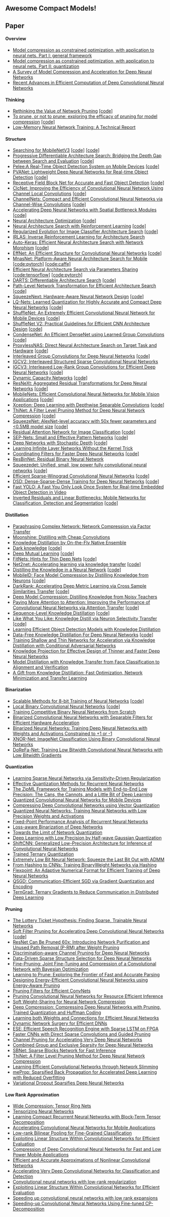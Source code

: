 Awesome Compact Models!
---
## Paper
#### Overview
- [Model compression as constrained optimization, with application to neural nets. Part I: general framework](https://arxiv.org/abs/1707.01209)
- [Model compression as constrained optimization, with application to neural nets. Part II: quantization](https://arxiv.org/abs/1707.04319)
- [A Survey of Model Compression and Acceleration for Deep Neural Networks](https://arxiv.org/pdf/1710.09282.pdf)
- [Recent Advances in Efficient Computation of Deep Convolutional Neural Networks](https://arxiv.org/pdf/1802.00939.pdf)

#### Thinking
- [Rethinking the Value of Network Pruning](https://arxiv.org/abs/1810.05270)  [[code]](https://github.com/Eric-mingjie/rethinking-network-pruning)
- [To prune, or not to prune: exploring the efficacy of pruning for model compression](https://arxiv.org/abs/1710.01878)  [[code]](https://github.com/tensorflow/tensorflow/tree/master/tensorflow/contrib/model_pruning)
- [Low-Memory Neural Network Training: A Technical Report](https://arxiv.org/abs/1904.10631)

#### Structure
- [Searching for MobileNetV3](https://arxiv.org/pdf/1905.02244.pdf)  [[code]](https://github.com/leaderj1001/MobileNetV3-Pytorch)  [[code]](https://github.com/Randl/MobileNetV3-pytorch)
- [Progressive Differentiable Architecture Search: Bridging the Depth Gap between Search and Evaluation](https://arxiv.org/abs/1904.12760)  [[code]](https://github.com/chenxin061/pdarts)
- [Pelee:A Real-Time Object Detection System on Mobile Devices](https://arxiv.org/abs/1804.06882)  [[code]](https://github.com/Robert-JunWang/Pelee)
- [PVANet: Lightweight Deep Neural Networks for Real-time Object Detection](https://arxiv.org/abs/1611.08588)  [[code]](https://github.com/sanghoon/pva-faster-rcnn)
- [Receptive Field Block Net for Accurate and Fast Object Detection](https://arxiv.org/abs/1711.07767)  [[code]](https://github.com/ruinmessi/RFBNet)
- [ClcNet: Improving the Efficiency of Convolutional Neural Network Using Channel Local Convolutions](https://arxiv.org/abs/1712.06145)  [[code]](https://github.com/dqzhang17/clcnet.torch)
- [ChannelNets: Compact and Efficient Convolutional Neural Networks via Channel-Wise Convolutions](https://arxiv.org/abs/1809.01330v1)  [[code]](https://github.com/HongyangGao/ChannelNets)
- [Accelerating Deep Neural Networks with Spatial Bottleneck Modules](https://arxiv.org/pdf/1809.02601.pdf)  [[code]](https://github.com/mpatacchiola/spatial-bottleneck)
- [Neural Architecture Optimization](https://arxiv.org/abs/1808.07233)  [[code]](https://github.com/renqianluo/NAO)
- [Neural Architecture Search with Reinforcement Learning](https://arxiv.org/abs/1611.01578)  [[code]](https://github.com/titu1994/neural-architecture-search)
- [Regularized Evolution for Image Classifier Architecture Search](https://arxiv.org/abs/1802.01548)  [[code]](https://github.com/tensorflow/tpu/tree/master/models/official/amoeba_net)
- [IRLAS: Inverse Reinforcement Learning for Architecture Search](https://arxiv.org/abs/1812.05285)
- [Auto-Keras: Efficient Neural Architecture Search with Network Morphism](https://arxiv.org/abs/1806.10282?context=cs.LG)  [[code]](https://autokeras.com/)
- [EffNet: An Efficient Structure for Convolutional Neural Networks](https://arxiv.org/abs/1801.06434)  [[code]](https://github.com/arthurdouillard/keras-effnet)
- [MnasNet: Platform-Aware Neural Architecture Search for Mobile](https://arxiv.org/abs/1807.11626?context=cs.LG)  [[code:pytorch]](https://github.com/AnjieZheng/MnasNet-PyTorch)  [[code:caffe]](https://github.com/LiJianfei06/MnasNet-caffe)
- [Efficient Neural Architecture Search via Parameters Sharing](https://arxiv.org/abs/1802.03268v1)  [[code:tensorflow]](https://github.com/melodyguan/enas)  [[code:pytorch]](https://github.com/carpedm20/ENAS-pytorch)
- [DARTS: Differentiable Architecture Search](https://arxiv.org/abs/1806.09055)  [[code]](https://github.com/quark0/darts)
- [Path-Level Network Transformation for Efficient Architecture Search](https://arxiv.org/abs/1806.02639)  [[code]](https://github.com/han-cai/PathLevel-EAS)
- [SqueezeNext: Hardware-Aware Neural Network Design](https://arxiv.org/abs/1803.10615)  [[code]](https://github.com/amirgholami/SqueezeNext)
- [LQ-Nets: Learned Quantization for Highly Accurate and Compact Deep Neural Networks](https://arxiv.org/abs/1807.10029v1)  [[code]](https://github.com/Microsoft/LQ-Nets)
- [ShuffleNet: An Extremely Efficient Convolutional Neural Network for Mobile Devices](https://arxiv.org/abs/1707.01083)  [[code]](https://github.com/farmingyard/ShuffleNet)
- [ShuffleNet V2: Practical Guidelines for Efficient CNN Architecture Design](https://arxiv.org/abs/1807.11164v1)  [[code]](https://github.com/miaow1988/ShuffleNet_V2_pytorch_caffe)
- [CondenseNet: An Efficient DenseNet using Learned Group Convolutions](https://arxiv.org/abs/1711.09224)  [[code]](https://github.com/ShichenLiu/CondenseNet)
- [ProxylessNAS: Direct Neural Architecture Search on Target Task and Hardware](https://arxiv.org/abs/1812.00332v1)  [[code]](https://github.com/MIT-HAN-LAB/ProxylessNAS)
- [Interleaved Group Convolutions for Deep Neural Networks](http://arxiv.org/pdf/1707.02725.pdf)  [[code]](https://github.com/luuuyi/IGCV_V1.PyTorch)
- [IGCV2: Interleaved Structured Sparse Convolutional Neural Networks](http://arxiv.org/abs/1804.06202)
- [IGCV3: Interleaved Low-Rank Group Convolutions for Efficient Deep Neural Networks](https://arxiv.org/pdf/1806.00178.pdf)    [[code]](https://github.com/homles11/IGCV3)
- [Dynamic Capacity Networks](https://arxiv.org/pdf/1511.07838.pdf)  [[code]](https://github.com/beopst/dcn.tf)
- [ResNeXt: Aggregated Residual Transformations for Deep Neural Networks](https://arxiv.org/pdf/1611.05431.pdf)  [[code]](https://github.com/facebookresearch/ResNeXt)
- [MobileNets: Efficient Convolutional Neural Networks for Mobile Vision Applications](https://arxiv.org/pdf/1704.04861.pdf)  [[code]](https://github.com/Zehaos/MobileNet)
- [Xception: Deep Learning with Depthwise Separable Convolutions](https://arxiv.org/pdf/1610.02357.pdf)  [[code]](https://github.com/kwotsin/TensorFlow-Xception)
- [ThiNet: A Filter Level Pruning Method for Deep Neural Network Compression](https://arxiv.org/abs/1707.06342)  [[code]](https://github.com/Roll920/ThiNet)
- [SqueezeNet: AlexNet-level accuracy with 50x fewer parameters and <0.5MB model size](https://arxiv.org/abs/1602.07360)  [[code]](https://github.com/DeepScale/SqueezeNet)
- [Residual Attention Network for Image Classification](https://arxiv.org/pdf/1704.06904.pdf)  [[code]](https://github.com/fwang91/residual-attention-network)
- [SEP-Nets: Small and Effective Pattern Networks](https://arxiv.org/pdf/1706.03912.pdf)  [[code]](https://github.com/zli79/SEP-Nets)
- [Deep Networks with Stochastic Depth](https://arxiv.org/pdf/1603.09382.pdf)  [[code]](https://github.com/yueatsprograms/Stochastic_Depth)
- [Learning Infinite Layer Networks Without the Kernel Trick](https://arxiv.org/pdf/1606.05316v2.pdf)
- [Coordinating Filters for Faster Deep Neural Networks](https://arxiv.org/pdf/1703.09746v3.pdf)  [[code]](https://github.com/wenwei202/caffe)
- [ResBinNet: Residual Binary Neural Network](https://arxiv.org/abs/1711.01243)
- [Squeezedet: Uniﬁed, small, low power fully convolutional neural networks](https://arxiv.org/pdf/1612.01051)  [[code]](https://github.com/BichenWuUCB/squeezeDet)
- [Efficient Sparse-Winograd Convolutional Neural Networks](https://openreview.net/pdf?id=r1rqJyHKg)  [[code]](https://github.com/xingyul/sparse-winograd-cnn)
- [DSD: Dense-Sparse-Dense Training for Deep Neural Networks](https://openreview.net/pdf?id=HyoST_9xl)  [[code]](https://songhan.github.io/DSD/)
- [Fast YOLO: A Fast You Only Look Once System for Real-time Embedded Object Detection in Video](https://arxiv.org/abs/1709.05943)
- [Inverted Residuals and Linear Bottlenecks: Mobile Networks for Classification, Detection and Segmentation](https://arxiv.org/pdf/1801.04381.pdf)  [[code]](https://github.com/shicai/MobileNet-Caffe)

#### Distillation
- [Paraphrasing Complex Network: Network Compression via Factor Transfer](https://arxiv.org/abs/1802.04977)
- [Moonshine: Distilling with Cheap Convolutions](https://arxiv.org/abs/1711.02613)
- [Knowledge Distillation by On-the-Fly Native Ensemble](https://arxiv.org/abs/1806.04606)
- [Dark knowledge](http://www.ttic.edu/dl/dark14.pdf)  [[code]](https://github.com/xukai92/darksight)
- [Deep Mutual Learning](https://arxiv.org/pdf/1706.00384.pdf)  [[code]](https://github.com/YingZhangDUT/Deep-Mutual-Learning)
- [FitNets: Hints for Thin Deep Nets](https://arxiv.org/pdf/1412.6550.pdf)  [[code]](https://github.com/adri-romsor/FitNets)
- [Net2net: Accelerating learning via knowledge transfer](https://arxiv.org/abs/1511.05641)  [[code]](https://github.com/soumith/net2net.torch)
- [Distilling the Knowledge in a Neural Network](https://arxiv.org/abs/1503.02531)  [[code]](https://github.com/a7b23/Distilling-the-knowledge-in-neural-network)
- [MobileID: Face Model Compression by Distilling Knowledge from Neurons](https://www.aaai.org/ocs/index.php/AAAI/AAAI16/paper/view/11977)  [[code]](https://github.com/liuziwei7/mobile-id)
- [DarkRank: Accelerating Deep Metric Learning via Cross Sample Similarities Transfer](https://arxiv.org/pdf/1707.01220.pdf)  [[code]](https://github.com/TuSimple/DarkRank)
- [Deep Model Compression: Distilling Knowledge from Noisy Teachers](https://arxiv.org/pdf/1610.09650.pdf)
- [Paying More Attention to Attention: Improving the Performance of Convolutional Neural Networks via Attention Transfer](https://arxiv.org/pdf/1612.03928.pdf)  [[code]](https://github.com/szagoruyko/attention-transfer)
- [Sequence-Level Knowledge Distillation](https://arxiv.org/pdf/1606.07947.pdf)  [[code]](https://github.com/harvardnlp/seq2seq-attn)
- [Like What You Like: Knowledge Distill via Neuron Selectivity Transfer](https://arxiv.org/pdf/1707.01219.pdf)  [[code]](https://github.com/TuSimple/neuron-selectivity-transfer)
- [Learning Efficient Object Detection Models with Knowledge Distillation](http://papers.nips.cc/paper/6676-learning-efficient-object-detection-models-with-knowledge-distillation.pdf)
- [Data-Free Knowledge Distillation For Deep Neural Networks](https://arxiv.org/pdf/1710.07535.pdf)  [[code]](https://github.com/iRapha/replayed_distillation)
- [Training Shallow and Thin Networks for Acceleration via Knowledge Distillation with Conditional Adversarial Networks](https://arxiv.org/pdf/1709.00513.pdf)
- [Knowledge Projection for Effective Design of Thinner and Faster Deep Neural Networks](https://arxiv.org/pdf/1710.09505.pdf)
- [Model Distillation with Knowledge Transfer from Face Classification to Alignment and Verification](https://arxiv.org/pdf/1709.02929.pdf)
- [A Gift from Knowledge Distillation: Fast Optimization, Network Minimization and Transfer Learning](https://ieeexplore.ieee.org/stamp/stamp.jsp?tp=&arnumber=8100237)

#### Binarization
- [Scalable Methods for 8-bit Training of Neural Networks](https://arxiv.org/abs/1805.11046)  [[code]](https://github.com/eladhoffer/quantized.pytorch)
- [Local Binary Convolutional Neural Networks](https://arxiv.org/pdf/1608.06049.pdf)  [[code]](https://github.com/juefeix/lbcnn.torch)
- [Training Competitive Binary Neural Networks from Scratch](https://arxiv.org/pdf/1812.01965.pdf)
- [Binarized Convolutional Neural Networks with Separable Filters for Efficient Hardware Acceleration](https://arxiv.org/pdf/1707.04693.pdf)
- [Binarized Neural Networks: Training Deep Neural Networks with Weights and Activations Constrained to +1 or -1](https://arxiv.org/pdf/1602.02830.pdf)
- [XNOR-Net: ImageNet Classification Using Binary Convolutional Neural Networks](https://arxiv.org/pdf/1603.05279.pdf)
- [DoReFa-Net: Training Low Bitwidth Convolutional Neural Networks with Low Bitwidth Gradients](https://arxiv.org/pdf/1606.06160.pdf)

#### Quantization
- [Learning Sparse Neural Networks via Sensitivity-Driven Regularization](https://arxiv.org/abs/1810.11764)
- [Effective Quantization Methods for Recurrent Neural Networks](https://arxiv.org/pdf/1611.10176.pdf)
- [The ZipML Framework for Training Models with End-to-End Low Precision: The Cans, the Cannots, and a Little Bit of Deep Learning](https://arxiv.org/pdf/1611.05402.pdf)
- [Quantized Convolutional Neural Networks for Mobile Devices](https://arxiv.org/pdf/1512.06473.pdf)
- [Compressing Deep Convolutional Networks using Vector Quantization](https://arxiv.org/pdf/1412.6115.pdf)
- [Quantized Neural Networks: Training Neural Networks with Low Precision Weights and Activations](https://arxiv.org/pdf/1609.07061.pdf)
- [Fixed-Point Performance Analysis of Recurrent Neural Networks](https://arxiv.org/abs/1512.01322)
- [Loss-aware Binarization of Deep Networks](https://arxiv.org/pdf/1611.01600.pdf)
- [Towards the Limit of Network Quantization](https://arxiv.org/pdf/1612.01543.pdf)
- [Deep Learning with Low Precision by Half-wave Gaussian Quantization](https://arxiv.org/pdf/1702.00953.pdf)
- [ShiftCNN: Generalized Low-Precision Architecture for Inference of Convolutional Neural Networks](https://arxiv.org/pdf/1706.02393.pdf)
- [Trained Ternary Quantization](https://arxiv.org/pdf/1612.01064.pdf)
- [Extremely Low Bit Neural Network: Squeeze the Last Bit Out with ADMM](https://arxiv.org/abs/1707.09870)
- [From Hashing to CNNs: Training BinaryWeight Networks via Hashing](https://arxiv.org/abs/1802.02733?context=cs)
- [Flexpoint: An Adaptive Numerical Format for Efficient Training of Deep Neural Networks](https://arxiv.org/abs/1711.02213)
- [QSGD: Communication-Efficient SGD via Gradient Quantization and Encoding](https://arxiv.org/abs/1610.02132v4)
- [TernGrad: Ternary Gradients to Reduce Communication in Distributed Deep Learning](https://arxiv.org/abs/1705.07878)

#### Pruning
- [The Lottery Ticket Hypothesis: Finding Sparse, Trainable Neural Networks](https://arxiv.org/abs/1803.03635)
- [Soft Filter Pruning for Accelerating Deep Convolutional Neural Networks](https://arxiv.org/abs/1808.06866)  [[code]](https://github.com/he-y/soft-filter-pruning)
- [ResNet Can Be Pruned 60x: Introducing Network Purification and Unused Path Removal (P-RM) after Weight Pruning](https://arxiv.org/abs/1905.00136)
- [Discrimination-aware Channel Pruning for Deep Neural Networks](https://arxiv.org/abs/1810.11809)
- [Data-Driven Sparse Structure Selection for Deep Neural Networks](https://arxiv.org/pdf/1707.01213.pdf)
- [Fine-Pruning: Joint Fine-Tuning and Compression of a Convolutional Network with Bayesian Optimization](https://arxiv.org/pdf/1707.09102.pdf)
- [Learning to Prune: Exploring the Frontier of Fast and Accurate Parsing](http://www.cs.jhu.edu/~jason/papers/vieira+eisner.tacl17.pdf)
- [Designing Energy-Efficient Convolutional Neural Networks using Energy-Aware Pruning](https://arxiv.org/pdf/1611.05128.pdf)
- [Pruning Filters for Efficient ConvNets](https://arxiv.org/pdf/1608.08710.pdf)
- [Pruning Convolutional Neural Networks for Resource Efficient Inference](https://arxiv.org/pdf/1611.06440.pdf)
- [Soft Weight-Sharing for Neural Network Compression](https://arxiv.org/pdf/1702.04008.pdf)
- [Deep Compression: Compressing Deep Neural Networks with Pruning, Trained Quantization and Huffman Coding](https://arxiv.org/pdf/1510.00149.pdf)
- [Learning both Weights and Connections for Efficient Neural Networks](https://arxiv.org/pdf/1506.02626.pdf)
- [Dynamic Network Surgery for Efficient DNNs](https://arxiv.org/pdf/1608.04493.pdf)
- [ESE: Efficient Speech Recognition Engine with Sparse LSTM on FPGA](https://arxiv.org/pdf/1612.00694.pdf)
- [Faster CNNs with Direct Sparse Convolutions and Guided Pruning](https://arxiv.org/pdf/1608.01409.pdf)
- [Channel Pruning for Accelerating Very Deep Neural Networks](https://arxiv.org/abs/1707.06168)
- [Combined Group and Exclusive Sparsity for Deep Neural Networks](http://proceedings.mlr.press/v70/yoon17a/yoon17a.pdf)
- [SBNet: Sparse Blocks Network for Fast Inference](https://arxiv.org/pdf/1801.02108.pdf)
- [ThiNet: A Filter Level Pruning Method for Deep Neural Network Compression](https://arxiv.org/pdf/1707.06342.pdf)
- [Learning Efficient Convolutional Networks through Network Slimming](https://arxiv.org/abs/1708.06519)
- [meProp: Sparsified Back Propagation for Accelerated Deep Learning with Reduced Overfitting](https://arxiv.org/abs/1706.06197)
- [Variational Dropout Sparsifies Deep Neural Networks](https://arxiv.org/abs/1701.05369v1)

#### Low Rank Approximation
- [Wide Compression: Tensor Ring Nets](https://arxiv.org/pdf/1802.09052.pdf)
- [Tensorizing Neural Networks](https://arxiv.org/pdf/1509.06569v2.pdf)
- [Learning Compact Recurrent Neural Networks with Block-Term Tensor Decomposition](https://arxiv.org/pdf/1712.05134.pdf)
- [Accelerating Convolutional Neural Networks for Mobile Applications](https://dl.acm.org/citation.cfm?id=2967280)
- [Low-rank Bilinear Pooling for Fine-Grained Classification](https://arxiv.org/pdf/1611.05109.pdf)
- [Exploiting Linear Structure Within Convolutional Networks for Efficient Evaluation](https://arxiv.org/pdf/1404.0736.pdf)
- [Compression of Deep Convolutional Neural Networks for Fast and Low Power Mobile Applications](https://arxiv.org/pdf/1511.06530.pdf)
- [Efficient and Accurate Approximations of Nonlinear Convolutional Networks](https://arxiv.org/pdf/1411.4229.pdf)
- [Accelerating Very Deep Convolutional Networks for Classification and Detection](https://arxiv.org/pdf/1505.06798.pdf)
- [Convolutional neural networks with low-rank regularization](https://arxiv.org/pdf/1511.06067.pdf)
- [Exploiting Linear Structure Within Convolutional Networks for Efficient Evaluation](https://arxiv.org/pdf/1404.0736.pdf)
- [Speeding up convolutional neural networks with low rank expansions](http://www.robots.ox.ac.uk/~vgg/publications/2014/Jaderberg14b/jaderberg14b.pdf)
- [Speeding-up Convolutional Neural Networks Using Fine-tuned CP-Decomposition](https://arxiv.org/pdf/1412.6553.pdf)


